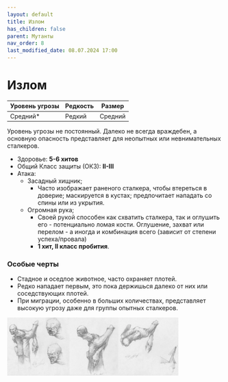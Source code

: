 ```yaml
---
layout: default
title: Излом
has_children: false
parent: Мутанты
nav_order: 8
last_modified_date: 08.07.2024 17:00
---
```


# Излом

| Уровень угрозы | Редкость | Размер  |
|----------------|----------|---------|
| Средний*       | Редкий   | Средний |

Уровень угрозы не постоянный. Далеко не всегда враждебен, а основную опасность представляет для неопытных или невнимательных сталкеров.

- Здоровье: **5-6 хитов**
- Общий Класс защиты (ОКЗ): **II-III**
- Атака:
    - Засадный хищник;
      - Часто изображает раненого сталкера, чтобы втереться в доверие; маскируется в кустах; предпочитает нападать со спины или из укрытия. 
    - Огромная рука;
      - Своей рукой способен как схватить сталкера, так и оглушить его - потенциально ломая кости.
        Оглушение, захват или перелом - а иногда и комбинация всего (зависит от степени успеха/провала)
      - **1 хит, II класс пробития**.


### Особые черты
- Стадное и оседлое животное, часто охраняет плотей.
- Редко нападает первым, это пока держишься далеко от них или соседствующих плотей.
- При миграции, особенно в больших количествах, представляет высокую угрозу даже для группы опытных сталкеров.


<img src="https://github.com/ivatar39/stalker-ttrpg/blob/main/assets/images/monsters/izlom.webp?raw=true" alt="boar" width="400"/>